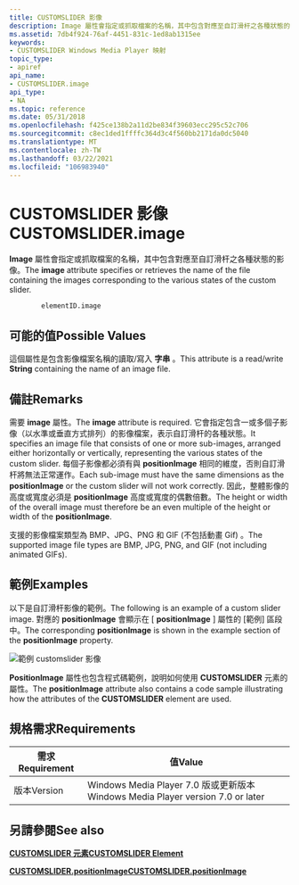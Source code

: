 ```yaml
---
title: CUSTOMSLIDER 影像
description: Image 屬性會指定或抓取檔案的名稱，其中包含對應至自訂滑杆之各種狀態的影像。
ms.assetid: 7db4f924-76af-4451-831c-1ed8ab1315ee
keywords:
- CUSTOMSLIDER Windows Media Player 映射
topic_type:
- apiref
api_name:
- CUSTOMSLIDER.image
api_type:
- NA
ms.topic: reference
ms.date: 05/31/2018
ms.openlocfilehash: f425ce138b2a11d2be834f39603ecc295c52c706
ms.sourcegitcommit: c8ec1ded1ffffc364d3c4f560bb2171da0dc5040
ms.translationtype: MT
ms.contentlocale: zh-TW
ms.lasthandoff: 03/22/2021
ms.locfileid: "106983940"
---
```

# <a name="customsliderimage"></a><span data-ttu-id="82fd6-104">CUSTOMSLIDER 影像</span><span class="sxs-lookup"><span data-stu-id="82fd6-104">CUSTOMSLIDER.image</span></span>

<span data-ttu-id="82fd6-105">**Image** 屬性會指定或抓取檔案的名稱，其中包含對應至自訂滑杆之各種狀態的影像。</span><span class="sxs-lookup"><span data-stu-id="82fd6-105">The **image** attribute specifies or retrieves the name of the file containing the images corresponding to the various states of the custom slider.</span></span>

``` syntax
        elementID.image
```

## <a name="possible-values"></a><span data-ttu-id="82fd6-106">可能的值</span><span class="sxs-lookup"><span data-stu-id="82fd6-106">Possible Values</span></span>

<span data-ttu-id="82fd6-107">這個屬性是包含影像檔案名稱的讀取/寫入 **字串** 。</span><span class="sxs-lookup"><span data-stu-id="82fd6-107">This attribute is a read/write **String** containing the name of an image file.</span></span>

## <a name="remarks"></a><span data-ttu-id="82fd6-108">備註</span><span class="sxs-lookup"><span data-stu-id="82fd6-108">Remarks</span></span>

<span data-ttu-id="82fd6-109">需要 **image** 屬性。</span><span class="sxs-lookup"><span data-stu-id="82fd6-109">The **image** attribute is required.</span></span> <span data-ttu-id="82fd6-110">它會指定包含一或多個子影像（以水準或垂直方式排列）的影像檔案，表示自訂滑杆的各種狀態。</span><span class="sxs-lookup"><span data-stu-id="82fd6-110">It specifies an image file that consists of one or more sub-images, arranged either horizontally or vertically, representing the various states of the custom slider.</span></span> <span data-ttu-id="82fd6-111">每個子影像都必須有與 **positionImage** 相同的維度，否則自訂滑杆將無法正常運作。</span><span class="sxs-lookup"><span data-stu-id="82fd6-111">Each sub-image must have the same dimensions as the **positionImage** or the custom slider will not work correctly.</span></span> <span data-ttu-id="82fd6-112">因此，整體影像的高度或寬度必須是 **positionImage** 高度或寬度的偶數倍數。</span><span class="sxs-lookup"><span data-stu-id="82fd6-112">The height or width of the overall image must therefore be an even multiple of the height or width of the **positionImage**.</span></span>

<span data-ttu-id="82fd6-113">支援的影像檔案類型為 BMP、JPG、PNG 和 GIF (不包括動畫 Gif) 。</span><span class="sxs-lookup"><span data-stu-id="82fd6-113">The supported image file types are BMP, JPG, PNG, and GIF (not including animated GIFs).</span></span>

## <a name="examples"></a><span data-ttu-id="82fd6-114">範例</span><span class="sxs-lookup"><span data-stu-id="82fd6-114">Examples</span></span>

<span data-ttu-id="82fd6-115">以下是自訂滑杆影像的範例。</span><span class="sxs-lookup"><span data-stu-id="82fd6-115">The following is an example of a custom slider image.</span></span> <span data-ttu-id="82fd6-116">對應的 **positionImage** 會顯示在 [ **positionImage** ] 屬性的 [範例] 區段中。</span><span class="sxs-lookup"><span data-stu-id="82fd6-116">The corresponding **positionImage** is shown in the example section of the **positionImage** property.</span></span>

![範例 customslider 影像](images/dial.png)

<span data-ttu-id="82fd6-118">**PositionImage** 屬性也包含程式碼範例，說明如何使用 **CUSTOMSLIDER** 元素的屬性。</span><span class="sxs-lookup"><span data-stu-id="82fd6-118">The **positionImage** attribute also contains a code sample illustrating how the attributes of the **CUSTOMSLIDER** element are used.</span></span>

## <a name="requirements"></a><span data-ttu-id="82fd6-119">規格需求</span><span class="sxs-lookup"><span data-stu-id="82fd6-119">Requirements</span></span>



| <span data-ttu-id="82fd6-120">需求</span><span class="sxs-lookup"><span data-stu-id="82fd6-120">Requirement</span></span> | <span data-ttu-id="82fd6-121">值</span><span class="sxs-lookup"><span data-stu-id="82fd6-121">Value</span></span> |
|--------------------|------------------------------------------------------|
| <span data-ttu-id="82fd6-122">版本</span><span class="sxs-lookup"><span data-stu-id="82fd6-122">Version</span></span><br/> | <span data-ttu-id="82fd6-123">Windows Media Player 7.0 版或更新版本</span><span class="sxs-lookup"><span data-stu-id="82fd6-123">Windows Media Player version 7.0 or later</span></span><br/> |



## <a name="see-also"></a><span data-ttu-id="82fd6-124">另請參閱</span><span class="sxs-lookup"><span data-stu-id="82fd6-124">See also</span></span>

<dl> <dt>

[<span data-ttu-id="82fd6-125">**CUSTOMSLIDER 元素**</span><span class="sxs-lookup"><span data-stu-id="82fd6-125">**CUSTOMSLIDER Element**</span></span>](customslider-element.md)
</dt> <dt>

[<span data-ttu-id="82fd6-126">**CUSTOMSLIDER.positionImage**</span><span class="sxs-lookup"><span data-stu-id="82fd6-126">**CUSTOMSLIDER.positionImage**</span></span>](customslider-positionimage.md)
</dt> </dl>

 

 





